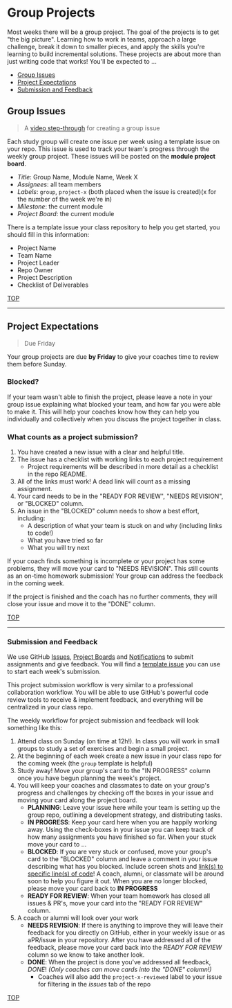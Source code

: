 # Group Projects

Most weeks there will be a group project. The goal of the projects is to get "the big picture". Learning how to work in teams, approach a large challenge, break it down to smaller pieces, and apply the skills you're learning to build incremental solutions. These projects are about more than just writing code that works! You'll be expected to ...

- [Group Issues](#group-issues)
- [Project Expectations](#project-expectations)
- [Submission and Feedback](#submission-and-feedback)

## Group Issues

> A [video step-through](https://youtu.be/EgfUy__qNnk) for creating a group issue

Each study group will create one issue per week using a template issue on your repo. This issue is used to track your team's progress through the weekly group project. These issues will be posted on the **module project board**.

- _Title_: Group Name, Module Name, Week X
- _Assignees_: all team members
- _Labels_: `group`, `project-x` (both placed when the issue is created)(x for the number of the week we're in)
- _Milestone_: the current module
- _Project Board_: the current module

There is a template issue your class repository to help you get started, you should fill in this information:

- Project Name
- Team Name
- Project Leader
- Repo Owner
- Project Description
- Checklist of Deliverables

[TOP](#group-projects)

---

## Project Expectations

> Due Friday

Your group projects are due **by Friday** to give your coaches time to review them before Sunday.

### Blocked?
If your team wasn't able to finish the project, please leave a note in your group issue explaining what blocked your team, and how far you were able to make it. This will help your coaches know how they can help you individually and collectively when you discuss the project together in class.

### What counts as a project submission?

1. You have created a new issue with a clear and helpful title.
2. The issue has a checklist with working links to each project requirement
    - Project requirements will be described in more detail as a checklist in the repo README.
3. All of the links must work! A dead link will count as a missing assignment.
4. Your card needs to be in the "READY FOR REVIEW", "NEEDS REVISION", or "BLOCKED" column.
5. An issue in the "BLOCKED" column needs to show a best effort, including:
    - A description of what your team is stuck on and why (including links to code!)
    - What you have tried so far
    - What you will try next

If your coach finds something is incomplete or your project has some problems, they will move your card to "NEEDS REVISION". This still counts as an on-time homework submission! Your group can address the feedback in the coming week.

If the project is finished and the coach has no further comments, they will close your issue and move it to the "DONE" column.

[TOP](#group-projects)

---

### Submission and Feedback

We use GitHub [Issues](https://help.github.com/en/github/managing-your-work-on-github/about-issues), [Project Boards](https://codeburst.io/an-introduction-to-github-project-boards-2944e6ffbf3c) and [Notifications](https://help.github.com/en/github/receiving-notifications-about-activity-on-github/about-notifications) to submit assignments and give feedback. You will find a [template issue](https://help.github.com/en/github/building-a-strong-community/about-issue-and-pull-request-templates) you can use to start each week's submission.

This project submission workflow is very similar to a professional collaboration workflow. You will be able to use GitHub's powerful code review tools to receive & implement feedback, and everything will be centralized in your class repo.

The weekly workflow for project submission and feedback will look something like this:

1. Attend class on Sunday (on time at 12h!). In class you will work in small groups to study a set of exercises and begin a small project.
1. At the beginning of each week create a new issue in your class repo for the coming week (the `group` template is helpful)
2. Study away! Move your group's card to the "IN PROGRESS" column once you have begun planning the week's project.
3. You will keep your coaches and classmates to date on your group's progress and challenges by checking off the boxes in your issue and moving your card along the project board.
   - **PLANNING**: Leave your issue here while your team is setting up the group repo, outlining a development strategy, and distributing tasks.
   - **IN PROGRESS**: Keep your card here when you are happily working away. Using the check-boxes in your issue you can keep track of how many assignments you have finished so far. When your stuck move your card to ...
   - **BLOCKED**: If you are very stuck or confused, move your group's card to the "BLOCKED" column and leave a comment in your issue describing what has you blocked. Include screen shots and [link(s) to specific line(s) of code](https://help.github.com/en/github/managing-your-work-on-github/creating-a-permanent-link-to-a-code-snippet)! A coach, alumni, or classmate will be around soon to help you figure it out. When you are no longer blocked, please move your card back to **IN PROGRESS**
   - **READY FOR REVIEW**: When your team homework has closed all issues & PR's, move your card into the "READY FOR REVIEW" column.
4. A coach or alumni will look over your work
   - **NEEDS REVISION**: If there is anything to improve they will leave their feedback for you directly on GitHub, either in your weekly issue or as aPR/issue in your repository. After you have addressed all of the feedback, please move your card back into the _READY FOR REVIEW_ column so we know to take another look.
   - **DONE**: When the project is done you've addressed all feedback, _DONE_! _(Only coaches can move cards into the "DONE" column!)_
     - Coaches will also add the `project-x-reviewed` label to your issue for filtering in the _issues_ tab of the repo

[TOP](#group-projects)

